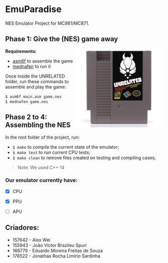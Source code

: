 # EmuParadise
NES Emulator Project for MC861/MC871.

## Phase 1: Give the (NES) game away
<img align = "right" src="misc/unrelated_cartridge.png" alt="What an awesome cartridge!" height="250" width="">

**Requirements:**

* [asm6f](https://github.com/freem/asm6f) to assemble the game
* [mednafen](https://mednafen.github.io/) to run it

Once inside the UNRELATED folder, run these commands to assemble and play the game:

```
$ asm6f main.asm game.nes
$ mednafen game.nes
```

## Phase 2 to 4: Assembling the NES
In the root folder of the project, run:
* `$ make` to compile the current state of the emulator;
* `$ make test` to run current CPU tests;
* `$ make clean` to remove files created on testing and compiling cases;
> Note: We used C++ 14 

### Our emulator currently have:
* [X] CPU
* [X] PPU
* [ ] APU


## Criadores:
* 157642 - Alex Wei
* 155943 - João Víctor Brazileu Spuri
* 166779 - Eduardo Moreira Freitas de Souza
* 176522 - Jonathas Rocha Limirio Sardinha
